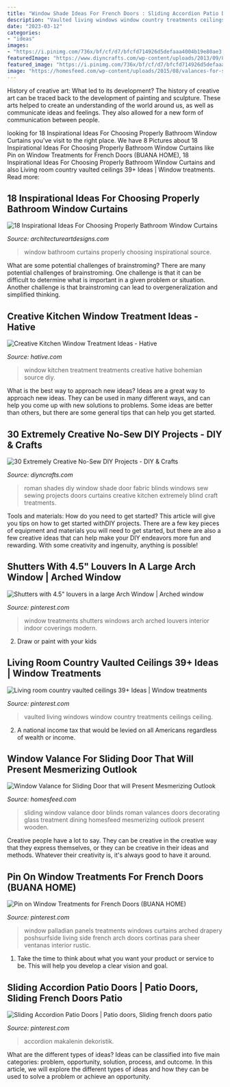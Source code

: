 ```yaml
---
title: "Window Shade Ideas For French Doors : Sliding Accordion Patio Doors"
description: "Vaulted living windows window country treatments ceilings ceiling"
date: "2023-03-12"
categories:
- "ideas"
images:
- "https://i.pinimg.com/736x/bf/cf/d7/bfcfd714926d5defaaa4004b19e80ae3.jpg"
featuredImage: "https://www.diyncrafts.com/wp-content/uploads/2013/09/8-roman-shade.jpg"
featured_image: "https://i.pinimg.com/736x/bf/cf/d7/bfcfd714926d5defaaa4004b19e80ae3.jpg"
image: "https://homesfeed.com/wp-content/uploads/2015/08/valances-for-sliding-glass-doors-in-roman-style-with-blinds-window-treatment-in-dining-room-with-wooden-table-and-seating-plus-area-rug-on-wooden-floor.jpg"
---
```



History of creative art: What led to its development?
The history of creative art can be traced back to the development of painting and sculpture. These arts helped to create an understanding of the world around us, as well as communicate ideas and feelings. They also allowed for a new form of communication between people.

	

		
looking for 18 Inspirational Ideas For Choosing Properly Bathroom Window Curtains you've visit to the right place. We have 8 Pictures about 18 Inspirational Ideas For Choosing Properly Bathroom Window Curtains like Pin on Window Treatments for French Doors (BUANA HOME), 18 Inspirational Ideas For Choosing Properly Bathroom Window Curtains and also Living room country vaulted ceilings 39+ Ideas | Window treatments. Read more:
		
    
## 18 Inspirational Ideas For Choosing Properly Bathroom Window Curtains

<img loading=lazy src="https://www.architectureartdesigns.com/wp-content/uploads/2017/05/12-20.jpg" onerror="this.onerror=null;this.src='https://tse3.mm.bing.net/th?id=OIP.cJC_FmAkRkqxiHjLDpVhzQHaLH&amp;pid=15.1';" alt="18 Inspirational Ideas For Choosing Properly Bathroom Window Curtains">

_Source: architectureartdesigns.com_

>window bathroom curtains properly choosing inspirational source. 

	

What are some potential challenges of brainstroming?
There are many potential challenges of brainstroming. One challenge is that it can be difficult to determine what is important in a given problem or situation. Another challenge is that brainstroming can lead to overgeneralization and simplified thinking.

    
## Creative Kitchen Window Treatment Ideas - Hative

<img loading=lazy src="https://hative.com/wp-content/uploads/2015/02/kitchen-window-treatments/10-kitchen-window-treatments.jpg" onerror="this.onerror=null;this.src='https://tse2.mm.bing.net/th?id=OIP.Py8D1PO3NxfA8QIhhx4lWwHaLH&amp;pid=15.1';" alt="Creative Kitchen Window Treatment Ideas - Hative">

_Source: hative.com_

>window kitchen treatment treatments creative hative bohemian source diy. 

	

What is the best way to approach new ideas?
Ideas are a great way to approach new ideas. They can be used in many different ways, and can help you come up with new solutions to problems. Some ideas are better than others, but there are some general tips that can help you get started.

    
## 30 Extremely Creative No-Sew DIY Projects - DIY &amp; Crafts

<img loading=lazy src="https://www.diyncrafts.com/wp-content/uploads/2013/09/8-roman-shade.jpg" onerror="this.onerror=null;this.src='https://tse1.mm.bing.net/th?id=OIP.tvXfZY3f6vPxmevpnhVlTwHaJ4&amp;pid=15.1';" alt="30 Extremely Creative No-Sew DIY Projects - DIY &amp; Crafts">

_Source: diyncrafts.com_

>roman shades diy window shade door fabric blinds windows sew sewing projects doors curtains creative kitchen extremely blind craft treatments. 

	

Tools and materials: How do you need to get started?
This article will give you tips on how to get started withDIY projects. There are a few key pieces of equipment and materials you will need to get started, but there are also a few creative ideas that can help make your DIY endeavors more fun and rewarding. With some creativity and ingenuity, anything is possible!

    
## Shutters With 4.5&quot; Louvers In A Large Arch Window | Arched Window

<img loading=lazy src="https://i.pinimg.com/736x/7d/82/59/7d8259d68250dea471b59a2113b7b27d.jpg" onerror="this.onerror=null;this.src='https://tse1.mm.bing.net/th?id=OIP.ddxgbyVIelLSXERS3dNatwHaKB&amp;pid=15.1';" alt="Shutters with 4.5&quot; louvers in a large Arch Window | Arched window">

_Source: pinterest.com_

>window treatments shutters windows arch arched louvers interior indoor coverings modern. 

	

2. Draw or paint with your kids

    
## Living Room Country Vaulted Ceilings 39+ Ideas | Window Treatments

<img loading=lazy src="https://i.pinimg.com/736x/e2/90/67/e29067f9201dd5d705dfa7c56a0ce109.jpg" onerror="this.onerror=null;this.src='https://tse2.mm.bing.net/th?id=OIP.sJin0BDJpeX1vN8WipPs5gAAAA&amp;pid=15.1';" alt="Living room country vaulted ceilings 39+ Ideas | Window treatments">

_Source: pinterest.com_

>vaulted living windows window country treatments ceilings ceiling. 

	

2. A national income tax that would be levied on all Americans regardless of wealth or income.

    
## Window Valance For Sliding Door That Will Present Mesmerizing Outlook

<img loading=lazy src="https://homesfeed.com/wp-content/uploads/2015/08/valances-for-sliding-glass-doors-in-roman-style-with-blinds-window-treatment-in-dining-room-with-wooden-table-and-seating-plus-area-rug-on-wooden-floor.jpg" onerror="this.onerror=null;this.src='https://tse2.mm.bing.net/th?id=OIP.6I8wf5untC_q1aK2Jm8yLQHaFj&amp;pid=15.1';" alt="Window Valance for Sliding Door that will Present Mesmerizing Outlook">

_Source: homesfeed.com_

>sliding window valance door blinds roman valances doors decorating glass treatment dining homesfeed mesmerizing outlook present wooden. 

	

Creative people have a lot to say. They can be creative in the creative way that they express themselves, or they can be creative in their ideas and methods. Whatever their creativity is, it's always good to have it around.

    
## Pin On Window Treatments For French Doors (BUANA HOME)

<img loading=lazy src="https://i.pinimg.com/736x/bf/cf/d7/bfcfd714926d5defaaa4004b19e80ae3.jpg" onerror="this.onerror=null;this.src='https://tse2.mm.bing.net/th?id=OIP.zDLGbYUvoO9b-WeIojNypAHaJ_&amp;pid=15.1';" alt="Pin on Window Treatments for French Doors (BUANA HOME)">

_Source: pinterest.com_

>window palladian panels treatments windows curtains arched drapery poshsurfside living side french arch doors cortinas para sheer ventanas interior rustic. 

	

1. Take the time to think about what you want your product or service to be. This will help you develop a clear vision and goal.

    
## Sliding Accordion Patio Doors | Patio Doors, Sliding French Doors Patio

<img loading=lazy src="https://i.pinimg.com/736x/84/37/42/843742446fdb4410b42f561041f57c88.jpg" onerror="this.onerror=null;this.src='https://tse3.mm.bing.net/th?id=OIP.YQ4pIpdj24OazYpczhY-sQHaFm&amp;pid=15.1';" alt="Sliding Accordion Patio Doors | Patio doors, Sliding french doors patio">

_Source: pinterest.com_

>accordion makalenin dekoristik. 

	

What are the different types of ideas?
Ideas can be classified into five main categories: problem, opportunity, solution, process, and outcome. In this article, we will explore the different types of ideas and how they can be used to solve a problem or achieve an opportunity.

